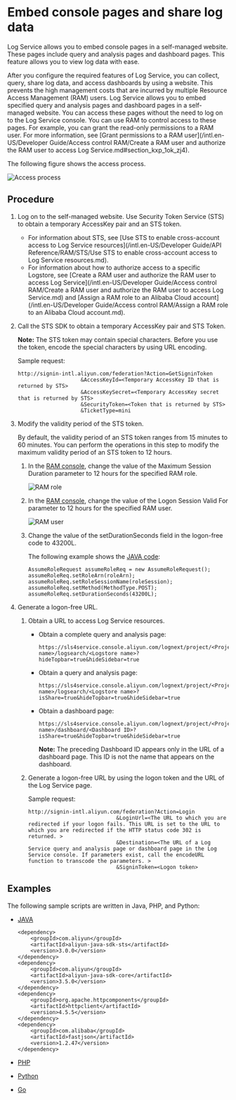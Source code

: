 # Embed console pages and share log data

Log Service allows you to embed console pages in a self-managed website. These pages include query and analysis pages and dashboard pages. This feature allows you to view log data with ease.

After you configure the required features of Log Service, you can collect, query, share log data, and access dashboards by using a website. This prevents the high management costs that are incurred by multiple Resource Access Management \(RAM\) users. Log Service allows you to embed specified query and analysis pages and dashboard pages in a self-managed website. You can access these pages without the need to log on to the Log Service console. You can use RAM to control access to these pages. For example, you can grant the read-only permissions to a RAM user. For more information, see [Grant permissions to a RAM user](/intl.en-US/Developer Guide/Access control RAM/Create a RAM user and authorize the RAM user to access Log Service.md#section_kxp_1ok_zj4).

The following figure shows the access process.

![Access process](https://static-aliyun-doc.oss-accelerate.aliyuncs.com/assets/img/en-US/5714330061/p6443.png)

## Procedure

1.  Log on to the self-managed website. Use Security Token Service \(STS\) to obtain a temporary AccessKey pair and an STS token.

    -   For information about STS, see [Use STS to enable cross-account access to Log Service resources](/intl.en-US/Developer Guide/API Reference/RAM/STS/Use STS to enable cross-account access to Log Service resources.md).
    -   For information about how to authorize access to a specific Logstore, see [Create a RAM user and authorize the RAM user to access Log Service](/intl.en-US/Developer Guide/Access control RAM/Create a RAM user and authorize the RAM user to access Log Service.md) and [Assign a RAM role to an Alibaba Cloud account](/intl.en-US/Developer Guide/Access control RAM/Assign a RAM role to an Alibaba Cloud account.md).
2.  Call the STS SDK to obtain a temporary AccessKey pair and STS Token.

    **Note:** The STS token may contain special characters. Before you use the token, encode the special characters by using URL encoding.

    Sample request:

    ```
    http://signin-intl.aliyun.com/federation?Action=GetSigninToken
                        &AccessKeyId=<Temporary AccessKey ID that is returned by STS>
                        &AccessKeySecret=<Temporary AccessKey secret that is returned by STS>
                        &SecurityToken=<Token that is returned by STS>
                        &TicketType=mini
    ```

3.  Modify the validity period of the STS token.

    By default, the validity period of an STS token ranges from 15 minutes to 60 minutes. You can perform the operations in this step to modify the maximum validity period of an STS token to 12 hours.

    1.  In the [RAM console](https://ram.console.aliyun.com), change the value of the Maximum Session Duration parameter to 12 hours for the specified RAM role.

        ![RAM role](https://static-aliyun-doc.oss-accelerate.aliyuncs.com/assets/img/en-US/1506619161/p243934.png)

    2.  In the [RAM console](https://ram.console.aliyun.com), change the value of the Logon Session Valid For parameter to 12 hours for the specified RAM user.

        ![RAM user](https://static-aliyun-doc.oss-accelerate.aliyuncs.com/assets/img/en-US/1506619161/p243936.png)

    3.  Change the value of the setDurationSeconds field in the logon-free code to 43200L.

        The following example shows the [JAVA code](https://samplecode.oss-cn-hangzhou.aliyuncs.com/slsconsole.java?spm=a2c4g.11186623.2.6.LewJJX&file=slsconsole.java):

        ```
        AssumeRoleRequest assumeRoleReq = new AssumeRoleRequest();
        assumeRoleReq.setRoleArn(roleArn);
        assumeRoleReq.setRoleSessionName(roleSession);
        assumeRoleReq.setMethod(MethodType.POST);
        assumeRoleReq.setDurationSeconds(43200L);
        ```

4.  Generate a logon-free URL.

    1.  Obtain a URL to access Log Service resources.

        -   Obtain a complete query and analysis page:

            ```
            https://sls4service.console.aliyun.com/lognext/project/<Project name>/logsearch/<Logstore name>?hideTopbar=true&hideSidebar=true
            ```

        -   Obtain a query and analysis page:

            ```
            https://sls4service.console.aliyun.com/lognext/project/<Project name>/logsearch/<Logstore name>?isShare=true&hideTopbar=true&hideSidebar=true
            ```

        -   Obtain a dashboard page:

            ```
            https://sls4service.console.aliyun.com/lognext/project/<Project name>/dashboard/<Dashboard ID>?isShare=true&hideTopbar=true&hideSidebar=true
            ```

            **Note:** The preceding Dashboard ID appears only in the URL of a dashboard page. This ID is not the name that appears on the dashboard.

    2.  Generate a logon-free URL by using the logon token and the URL of the Log Service page.

        Sample request:

        ```
        http://signin-intl.aliyun.com/federation?Action=Login
                                    &LoginUrl=<The URL to which you are redirected if your logon fails. This URL is set to the URL to which you are redirected if the HTTP status code 302 is returned. >
                                    &Destination=<The URL of a Log Service query and analysis page or dashboard page in the Log Service console. If parameters exist, call the encodeURL function to transcode the parameters. >
                                    &SigninToken=<Logon token>
        ```


## Examples

The following sample scripts are written in Java, PHP, and Python:

-   [JAVA](https://samplecode.oss-cn-hangzhou.aliyuncs.com/slsconsole.java?spm=a2c4g.11186623.2.6.LewJJX&file=slsconsole.java)

    ```
    <dependency>
        <groupId>com.aliyun</groupId>
        <artifactId>aliyun-java-sdk-sts</artifactId>
        <version>3.0.0</version>
    </dependency>
    <dependency>
        <groupId>com.aliyun</groupId>
        <artifactId>aliyun-java-sdk-core</artifactId>
        <version>3.5.0</version>
    </dependency>
    <dependency>
        <groupId>org.apache.httpcomponents</groupId>
        <artifactId>httpclient</artifactId>
        <version>4.5.5</version>
    </dependency>
    <dependency>
        <groupId>com.alibaba</groupId>
        <artifactId>fastjson</artifactId>
        <version>1.2.47</version>
    </dependency>
    ```

-   [PHP](https://samplecode.oss-cn-hangzhou.aliyuncs.com/slsconsole.php?spm=a2c4g.11186623.2.7.LewJJX)
-   [Python](https://samplecode.oss-cn-hangzhou.aliyuncs.com/slsconsole.py?spm=a2c4g.11186623.2.8.LewJJX&file=slsconsole.py)
-   [Go](https://samplecode.oss-cn-hangzhou.aliyuncs.com/sls-sts-golang.zip)

